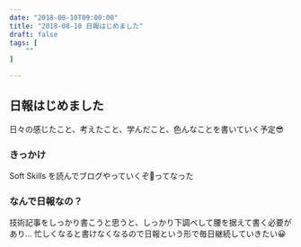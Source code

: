 ```yaml
---
date: "2018-08-10T09:00:00"
title: "2018-08-10 日報はじめました"
draft: false
tags: [
    ""
]

---
```


## 日報はじめました

日々の感じたこと、考えたこと、学んだこと、色んなことを書いていく予定😎

### きっかけ

Soft Skills を読んでブログやっていくぞ💪ってなった

### なんで日報なの？

技術記事をしっかり書こうと思うと、しっかり下調べして腰を据えて書く必要があり… 
忙しくなると書けなくなるので日報という形で毎日継続していきたい😀
